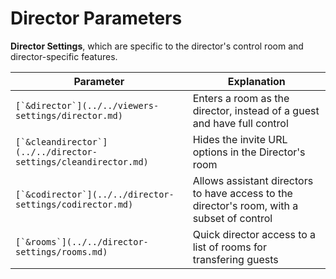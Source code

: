 # Director Parameters

**Director Settings**, which are specific to the director's control room and director-specific features.

| Parameter                                                        | Explanation                                                                                |
| ---------------------------------------------------------------- | ------------------------------------------------------------------------------------------ |
| ``[`&director`](../../viewers-settings/director.md)``            | Enters a room as the director, instead of a guest and have full control                    |
| ``[`&cleandirector`](../../director-settings/cleandirector.md)`` | Hides the invite URL options in the Director's room                                        |
| ``[`&codirector`](../../director-settings/codirector.md)``       | Allows assistant directors to have access to the director's room, with a subset of control |
| ``[`&rooms`](../../director-settings/rooms.md)``                 | Quick director access to a list of rooms for transfering guests                            |
